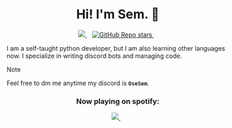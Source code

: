 <h1 align='center'>
  Hi! I'm Sem. 👋
</h1>
<p align='center'>
 <a href="https://github.com/sponsors/osesem">
    <img src="https://img.shields.io/badge/sponsor-30363D?style=for-the-badge&logo=GitHub-Sponsors&logoColor=#white" />        
  </a>&nbsp;&nbsp;
  <a href="#">
  <img alt="GitHub Repo stars" src="https://img.shields.io/github/stars/OseSem">
</a>&nbsp;&nbsp;
</p>

I am a self-taught python developer, but I am also learning other languages now. I specialize in writing discord bots and managing code. 

>[!NOTE]
> Feel free to dm me anytime my discord is **`OseSem`**.

<h3 align="center">Now playing on spotify:</h3>
<p align='center'>
 <a href="https://github.com/sponsors/osesem">
    <img src="https://spotify-github-profile.kittinanx.com/api/view?uid=2kmggwcm20etopenuxqme6ihn&cover_image=true&theme=novatorem&show_offline=true&background_color=121212&interchange=true&bar_color=4bc846&bar_color_cover=false" />        
  </a>&nbsp;&nbsp;
</p>
